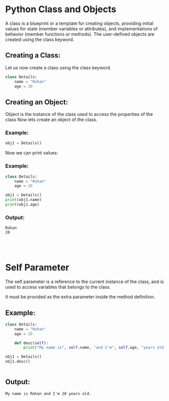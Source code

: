 # Python Class and Objects
A class is a blueprint or a template for creating objects, providing initial values for state (member variables or attributes), and implementations of behavior (member functions or methods). The user-defined objects are created using the class keyword.
 

## Creating a Class:
Let us now create a class using the class keyword.
 
```python
class Details:
    name = "Rohan"
    age = 20
 ```

## Creating an Object:
Object is the instance of the class used to access the properties of the class
Now lets create an object of the class.

### Example:
```python
obj1 = Details() 
```

Now we can print values:

### Example:
```python
class Details:
    name = "Rohan"
    age = 20

obj1 = Details()
print(obj1.name)
print(obj1.age)
```
### Output:
```
Rohan
20
```


<br>
<br>

# Self Parameter
The self parameter is a reference to the current instance of the class, and is used to access variables that belongs to the class.

It must be provided as the extra parameter inside the method definition. 

 

## Example:
```python
class Details:
    name = "Rohan"
    age = 20

    def desc(self):
        print("My name is", self.name, "and I'm", self.age, "years old.")

obj1 = Details()
obj1.desc()
 
```
## Output:
```
My name is Rohan and I'm 20 years old.
```
